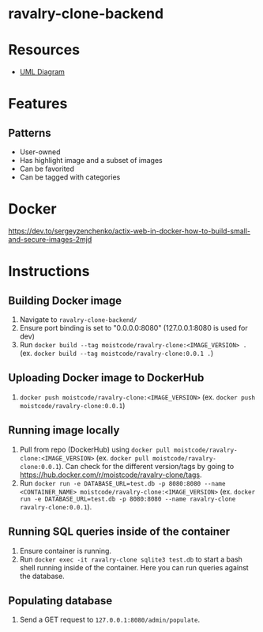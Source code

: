 # ravalry-clone-backend

# Resources
* [UML Diagram](https://drawsql.app/sm/diagrams/ravalry#)

# Features

## Patterns
* User-owned
* Has highlight image and a subset of images
* Can be favorited
* Can be tagged with categories


# Docker
https://dev.to/sergeyzenchenko/actix-web-in-docker-how-to-build-small-and-secure-images-2mjd

# Instructions
## Building Docker image
1. Navigate to `ravalry-clone-backend/`
2. Ensure port binding is set to "0.0.0.0:8080" (127.0.0.1:8080 is used for dev)
3. Run `docker build --tag moistcode/ravalry-clone:<IMAGE_VERSION> .` (ex. `docker build --tag moistcode/ravalry-clone:0.0.1 .`)

## Uploading Docker image to DockerHub
1. `docker push moistcode/ravalry-clone:<IMAGE_VERSION>` (ex. `docker push moistcode/ravalry-clone:0.0.1`)

## Running image locally
1. Pull from repo (DockerHub) using `docker pull moistcode/ravalry-clone:<IMAGE_VERSION>` (ex. `docker pull moistcode/ravalry-clone:0.0.1`). Can check for the different version/tags by going to https://hub.docker.com/r/moistcode/ravalry-clone/tags.
1. Run `docker run -e DATABASE_URL=test.db -p 8080:8080 --name <CONTAINER_NAME> moistcode/ravalry-clone:<IMAGE_VERSION>` (ex. `docker run -e DATABASE_URL=test.db -p 8080:8080 --name ravalry-clone ravalry-clone:0.0.1`).

## Running SQL queries inside of the container
1. Ensure container is running.
2. Run `docker exec -it ravalry-clone sqlite3 test.db` to start a bash shell running inside of the container. Here you can run queries against the database.

## Populating database
1. Send a GET request to `127.0.0.1:8080/admin/populate`.